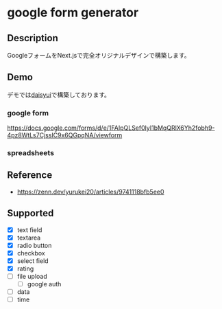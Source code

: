 # google form generator

## Description

GoogleフォームをNext.jsで完全オリジナルデザインで構築します。

## Demo

デモでは[daisyui](https://daisyui.com/components/checkbox/)で構築しております。

### google form

https://docs.google.com/forms/d/e/1FAIpQLSef0lyI1bMqQRlX6Yh2fobh9-4pz8WtLs7CjssIC9x6QGpqNA/viewform

### spreadsheets

## Reference

-   https://zenn.dev/yurukei20/articles/9741118bfb5ee0

## Supported

-   [x] text field
-   [x] textarea
-   [x] radio button
-   [x] checkbox
-   [x] select field
-   [x] rating
-   [ ] file upload
    -   [ ] google auth
-   [ ] data
-   [ ] time
